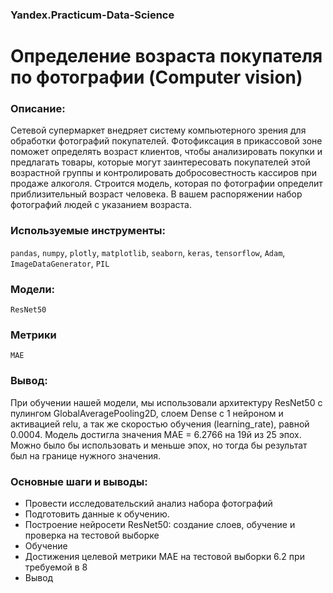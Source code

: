 ### Yandex.Practicum-Data-Science

# Определение возраста покупателя по фотографии (Computer vision)

### Описание:
Сетевой супермаркет внедряет систему компьютерного зрения для обработки фотографий покупателей. Фотофиксация в прикассовой зоне поможет определять возраст клиентов, чтобы анализировать покупки и предлагать товары, которые могут заинтересовать покупателей этой возрастной группы и контролировать добросовестность кассиров при продаже алкоголя. Строится модель, которая по фотографии определит приблизительный возраст человека. В вашем распоряжении набор фотографий людей с указанием возраста.

### Используемые инструменты:
`pandas`, `numpy`, `plotly`, `matplotlib`, `seaborn`, `keras`, `tensorflow`, `Adam`, `ImageDataGenerator`, `PIL`

### Модели:
`ResNet50`

### Метрики
`MAE`

### Вывод:

При обучении нашей модели, мы использовали архитектуру ResNet50 c пулингом GlobalAveragePooling2D, слоем Dense с 1 нейроном и активацией relu, а так же скоростью обучения (learning_rate), равной 0.0004. Модель достигла значения MAE = 6.2766 на 19й из 25 эпох. Можно было бы использовать и меньше эпох, но тогда бы результат был на границе нужного значения.


### Основные шаги и выводы:
* Провести исследовательский анализ набора фотографий
* Подготовить данные к обучению.
* Построение нейросети ResNet50: создание слоев, обучение и проверка на тестовой выборке
* Обучение
* Достижения целевой метрики MAE на тестовой выборки 6.2 при требуемой в 8
* Вывод
